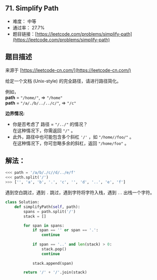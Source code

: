 ## 71. Simplify Path

- 难度： 中等
- 通过率： 27.7%
- 题目链接：[https://leetcode.com/problems/simplify-path](https://leetcode.com/problems/simplify-path)


## 题目描述

来源于 [https://leetcode-cn.com/](https://leetcode-cn.com/)

<p>给定一个文档 (Unix-style) 的完全路径，请进行路径简化。</p>

<p>例如，<br>
<strong>path</strong> = <code>&quot;/home/&quot;</code>, =&gt; <code>&quot;/home&quot;</code><br>
<strong>path</strong> = <code>&quot;/a/./b/../../c/&quot;</code>, =&gt; <code>&quot;/c&quot;</code></p>

<p><strong>边界情况:</strong></p>

<ul>
	<li>你是否考虑了 路径 =&nbsp;<code>&quot;/../&quot;</code>&nbsp;的情况？<br>
	在这种情况下，你需返回&nbsp;<code>&quot;/&quot;</code>&nbsp;。</li>
	<li>此外，路径中也可能包含多个斜杠&nbsp;<code>&#39;/&#39;</code>&nbsp;，如&nbsp;<code>&quot;/home//foo/&quot;</code>&nbsp;。<br>
	在这种情况下，你可忽略多余的斜杠，返回&nbsp;<code>&quot;/home/foo&quot;</code>&nbsp;。</li>
</ul>


## 解法：

```python
<<< path = '/a/b/./c//d/../e/f'
<<< path.split('/')
>>> ['', 'a', 'b', '.', 'c', '', 'd', '..', 'e', 'f']
```

遇到空白跳过，遇到 `.` 跳过，遇到字符将字符入栈，遇到 `..` 出栈一个字符。

```python
class Solution:
    def simplifyPath(self, path):
        spans = path.split('/')
        stack = []

        for span in spans:
            if span == '' or span == '.':
                continue
                
            if span == '..' and len(stack) > 0:
                stack.pop()
                continue
                
            stack.append(span)

        return '/' + '/'.join(stack)
 ```